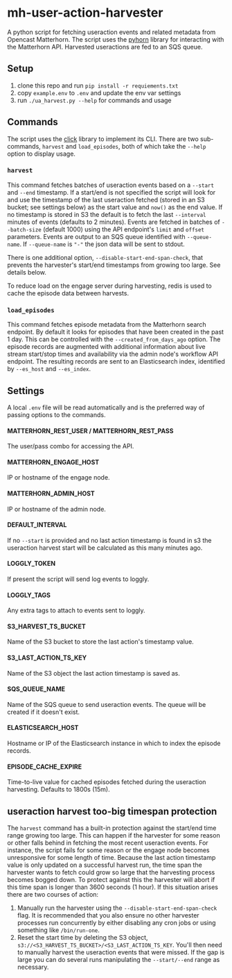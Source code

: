 # mh-user-action-harvester

A python script for fetching useraction events and related metadata from Opencast Matterhorn. The script uses the [pyhorn](https://github.com/harvard-dce/pyhorn) library for interacting with the Matterhorn API. Harvested useractions are fed to an SQS queue.

## Setup

1. clone this repo and run `pip install -r requiements.txt`
1. copy `example.env` to `.env` and update the env var settings
3. run `./ua_harvest.py --help` for commands and usage

## Commands

The script uses the [click](http://click.pocoo.org/) library to implement its CLI. There are two sub-commands, `harvest` and `load_episodes`, both of which take the `--help` option to display usage.

### `harvest`

This command fetches batches of useraction events based on a `--start` and `--end` timestamp. If a start/end is not specified the script will look for and use the timestamp of the last useraction fetched (stored in an S3 bucket; see settings below) as the start value and `now()` as the end value. If no timestamp is stored in S3 the default is to fetch the last `--interval` minutes of events (defaults to 2 minutes). Events are fetched in batches of `--batch-size` (default 1000) using the API endpoint's `limit` and `offset` parameters. Events are output to an SQS queue identified with `--queue-name`. If `--queue-name` is `"-"` the json data will be sent to stdout.

There is one additional option, `--disable-start-end-span-check`, that prevents the harvester's start/end timestamps from growing too large. See details below.

To reduce load on the engage server during harvesting, redis is used to cache the episode data between harvests.

### `load_episodes`

This command fetches episode metadata from the Matterhorn search endpoint. By default it looks for episodes that have been created in the past 1 day. This can be controlled with the `--created_from_days_ago` option. The episode records are augmented with additional information about live stream start/stop times and availability via the admin node's workflow API endpoint. The resulting records are sent to an Elasticsearch index, identified by `--es_host` and `--es_index`.

## Settings

A local `.env` file will be read automatically and is the preferred way of passing options to the commands. 

#### MATTERHORN_REST_USER / MATTERHORN_REST_PASS
The user/pass combo for accessing the API.

#### MATTERHORN_ENGAGE_HOST
IP or hostname of the engage node.

#### MATTERHORN_ADMIN_HOST
IP or hostname of the admin node.

#### DEFAULT_INTERVAL
If no `--start` is provided and no last action timestamp is found in s3 the useraction harvest start will be calculated as this many minutes ago.

#### LOGGLY_TOKEN
If present the script will send log events to loggly.

#### LOGGLY_TAGS
Any extra tags to attach to events sent to loggly.

#### S3_HARVEST_TS_BUCKET
Name of the S3 bucket to store the last action's timestamp value.

#### S3_LAST_ACTION_TS_KEY
Name of the S3 object the last action timestamp is saved as.

#### SQS_QUEUE_NAME
Name of the SQS queue to send useraction events. The queue will be created if it doesn't exist.

#### ELASTICSEARCH_HOST
Hostname or IP of the Elasticsearch instance in which to index the episode records.

#### EPISODE_CACHE_EXPIRE
Time-to-live value for cached episodes fetched during the useraction harvesting. Defaults to 1800s (15m).

## useraction harvest too-big timespan protection

The `harvest` command has a built-in protection against the start/end time range growing too large. This can happen if the harvester for some reason or other falls behind in fetching the most recent useraction events. For instance, the script fails for some reason or the engage node becomes unresponsive for some length of time. Because the last action timestamp value is only updated on a successful harvest run, the time span the harvester wants to fetch could grow so large that the harvesting process becomes bogged down. To protect against this the harvester will abort if this time span is longer than 3600 seconds (1 hour). If this situation arises there are two courses of action:

1. Manually run the harvester using the `--disable-start-end-span-check` flag. It is recommended that you also ensure no other harvester processes run concurrently by either disabling any cron jobs or using something like `/bin/run-one`.
2. Reset the start time by deleting the S3 object, `s3://<S3_HARVEST_TS_BUCKET>/<S3_LAST_ACTION_TS_KEY`. You'll then need to manually harvest the useraction events that were missed. If the gap is large you can do several runs manipulating the `--start/--end` range as necessary.
